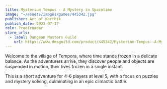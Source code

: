 ```yaml
---
title: Mysterium Tempus - A Mystery in Spacetime
image: "~/assets/images/games/445342.jpg"
publisher: Art of Karthik
publish_date: 2023-07-17
role: Proofreader
store_urls:
  - label: Dungeon Masters Guild
    url: https://www.dmsguild.com/product/445342/Mysterium-Tempus--A-Mystery-in-Spacetime
---
```


Welcome to the village of Tempora, where time stands frozen in a delicate balance. As the adventurers arrive, they discover people and objects are suspended in motion, their lives frozen in a single instant.

This is a short adventure for 4-6 players at level 5, with a focus on puzzles and mystery solving, culminating in an epic climactic battle.